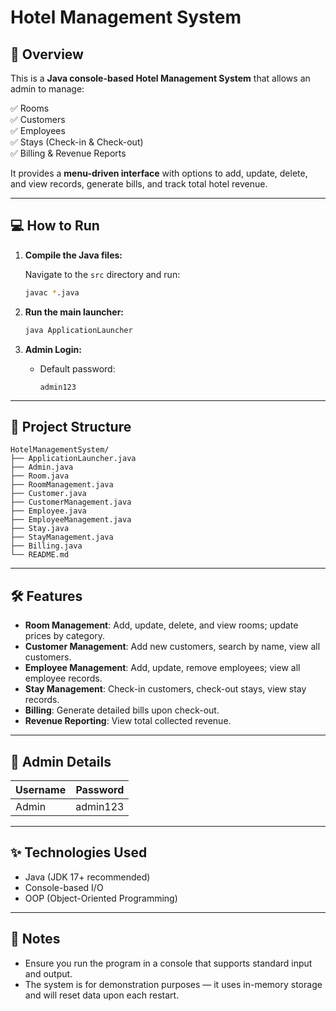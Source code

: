# Hotel Management System

## 🏨 Overview

This is a **Java console-based Hotel Management System** that allows an admin to manage:

✅ Rooms  
✅ Customers  
✅ Employees  
✅ Stays (Check-in & Check-out)  
✅ Billing & Revenue Reports

It provides a **menu-driven interface** with options to add, update, delete, and view records, generate bills, and track total hotel revenue.

---

## 💻 How to Run

1. **Compile the Java files:**

   Navigate to the `src` directory and run:
   ```bash
   javac *.java
   ```

2. **Run the main launcher:**
   ```bash
   java ApplicationLauncher
   ```

3. **Admin Login:**
   - Default password:
     ```
     admin123
     ```

---

## 📂 Project Structure

```
HotelManagementSystem/
├── ApplicationLauncher.java
├── Admin.java
├── Room.java
├── RoomManagement.java
├── Customer.java
├── CustomerManagement.java
├── Employee.java
├── EmployeeManagement.java
├── Stay.java
├── StayManagement.java
├── Billing.java
└── README.md
```

---

## 🛠️ Features

- **Room Management**: Add, update, delete, and view rooms; update prices by category.
- **Customer Management**: Add new customers, search by name, view all customers.
- **Employee Management**: Add, update, remove employees; view all employee records.
- **Stay Management**: Check-in customers, check-out stays, view stay records.
- **Billing**: Generate detailed bills upon check-out.
- **Revenue Reporting**: View total collected revenue.

---

## 🔑 Admin Details

| Username | Password    |
|----------|-------------|
| Admin    | admin123    |

---

## ✨ Technologies Used

- Java (JDK 17+ recommended)
- Console-based I/O
- OOP (Object-Oriented Programming)

---

## 📜 Notes

- Ensure you run the program in a console that supports standard input and output.
- The system is for demonstration purposes — it uses in-memory storage and will reset data upon each restart.
